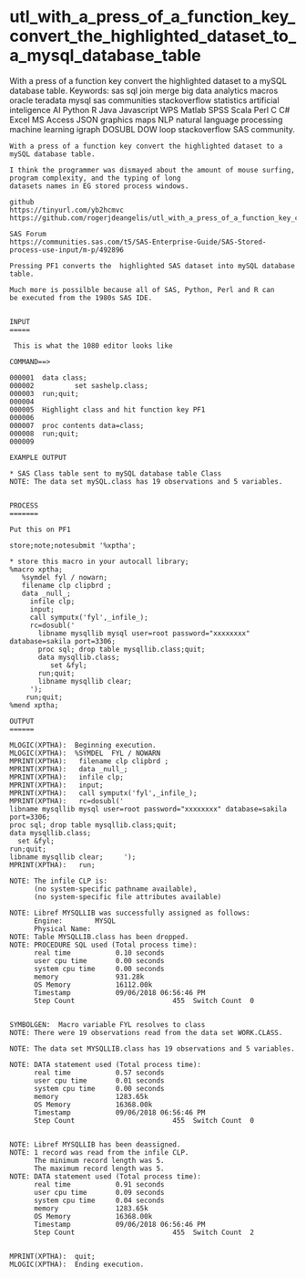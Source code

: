 # utl_with_a_press_of_a_function_key_convert_the_highlighted_dataset_to_a_mysql_database_table
With a press of a function key convert the highlighted dataset to a mySQL database table. Keywords: sas sql join merge big data analytics macros oracle teradata mysql sas communities stackoverflow statistics artificial inteligence AI Python R Java Javascript WPS Matlab SPSS Scala Perl C C# Excel MS Access JSON graphics maps NLP natural language processing machine learning igraph DOSUBL DOW loop stackoverflow SAS community.

    With a press of a function key convert the highlighted dataset to a mySQL database table.

    I think the programmer was dismayed about the amount of mouse surfing,
    program complexity, and the typing of long
    datasets names in EG stored process windows.

    github
    https://tinyurl.com/yb2hcmvc
    https://github.com/rogerjdeangelis/utl_with_a_press_of_a_function_key_convert_the_highlighted_dataset_to_a_mysql_database_table

    SAS Forum
    https://communities.sas.com/t5/SAS-Enterprise-Guide/SAS-Stored-process-use-input/m-p/492896

    Pressing PF1 converts the  highlighted SAS dataset into mySQL database table.

    Much more is possilble because all of SAS, Python, Perl and R can
    be executed from the 1980s SAS IDE.


    INPUT
    =====

     This is what the 1080 editor looks like

    COMMAND==>

    000001  data class;
    000002          set sashelp.class;
    000003  run;quit;
    000004
    000005  Highlight class and hit function key PF1
    000006
    000007  proc contents data=class;
    000008  run;quit;
    000009

    EXAMPLE OUTPUT

    * SAS Class table sent to mySQL database table Class
    NOTE: The data set mySQL.class has 19 observations and 5 variables.


    PROCESS
    =======

    Put this on PF1

    store;note;notesubmit '%xptha';

    * store this macro in your autocall library;
    %macro xptha;
       %symdel fyl / nowarn;
       filename clp clipbrd ;
       data _null_;
         infile clp;
         input;
         call symputx('fyl',_infile_);
         rc=dosubl('
           libname mysqllib mysql user=root password="xxxxxxxx" database=sakila port=3306;
           proc sql; drop table mysqllib.class;quit;
           data mysqllib.class;
              set &fyl;
           run;quit;
           libname mysqllib clear;
         ');
        run;quit;
    %mend xptha;

    OUTPUT
    ======

    MLOGIC(XPTHA):  Beginning execution.
    MLOGIC(XPTHA):  %SYMDEL  FYL / NOWARN
    MPRINT(XPTHA):   filename clp clipbrd ;
    MPRINT(XPTHA):   data _null_;
    MPRINT(XPTHA):   infile clp;
    MPRINT(XPTHA):   input;
    MPRINT(XPTHA):   call symputx('fyl',_infile_);
    MPRINT(XPTHA):   rc=dosubl('
    libname mysqllib mysql user=root password="xxxxxxxx" database=sakila port=3306;
    proc sql; drop table mysqllib.class;quit;
    data mysqllib.class;
      set &fyl;
    run;quit;
    libname mysqllib clear;     ');
    MPRINT(XPTHA):   run;

    NOTE: The infile CLP is:
          (no system-specific pathname available),
          (no system-specific file attributes available)

    NOTE: Libref MYSQLLIB was successfully assigned as follows:
          Engine:        MYSQL
          Physical Name:
    NOTE: Table MYSQLLIB.class has been dropped.
    NOTE: PROCEDURE SQL used (Total process time):
          real time           0.10 seconds
          user cpu time       0.00 seconds
          system cpu time     0.00 seconds
          memory              931.28k
          OS Memory           16112.00k
          Timestamp           09/06/2018 06:56:46 PM
          Step Count                        455  Switch Count  0


    SYMBOLGEN:  Macro variable FYL resolves to class
    NOTE: There were 19 observations read from the data set WORK.CLASS.

    NOTE: The data set MYSQLLIB.class has 19 observations and 5 variables.

    NOTE: DATA statement used (Total process time):
          real time           0.57 seconds
          user cpu time       0.01 seconds
          system cpu time     0.00 seconds
          memory              1283.65k
          OS Memory           16368.00k
          Timestamp           09/06/2018 06:56:46 PM
          Step Count                        455  Switch Count  0


    NOTE: Libref MYSQLLIB has been deassigned.
    NOTE: 1 record was read from the infile CLP.
          The minimum record length was 5.
          The maximum record length was 5.
    NOTE: DATA statement used (Total process time):
          real time           0.91 seconds
          user cpu time       0.09 seconds
          system cpu time     0.04 seconds
          memory              1283.65k
          OS Memory           16368.00k
          Timestamp           09/06/2018 06:56:46 PM
          Step Count                        455  Switch Count  2


    MPRINT(XPTHA):  quit;
    MLOGIC(XPTHA):  Ending execution.


